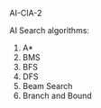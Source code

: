  AI-CIA-2

 AI Search algorithms:
 1. A*
 2. BMS
 3. BFS
 4. DFS
 5. Beam Search
 6. Branch and Bound
